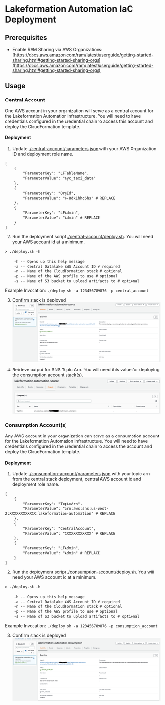 # Lakeformation Automation IaC Deployment

## Prerequisites
- Enable RAM Sharing via AWS Organizations: [https://docs.aws.amazon.com/ram/latest/userguide/getting-started-sharing.html#getting-started-sharing-orgs](https://docs.aws.amazon.com/ram/latest/userguide/getting-started-sharing.html#getting-started-sharing-orgs)


## Usage


### Central Account
One AWS account in your organization will serve as a central account for the Lakeformation Automation infrastructure. You will need to have credentials configured in the credential chain to access this account and deploy the CloudFormation template.


#### Deployment

1. Update [./central-account/parameters.json](./central-account/parameters.json) with your AWS Organization ID and deployment role name.
```
[
    {
        "ParameterKey": "LFTableName",
        "ParameterValue": "nyc_taxi_data"
    },
    {
        "ParameterKey": "OrgId",
        "ParameterValue": "o-8dk1hhc6hs" # REPLACE
    },
    {
        "ParameterKey": "LFAdmin",
        "ParameterValue": "Admin" # REPLACE
    }
]
```
2. Run the deployment script [./central-account/deploy.sh](./central-account/deploy.sh). You will need your AWS account id at a minimum.
```
> ./deploy.sh -h

    -h -- Opens up this help message
    -a -- Central Datalake AWS Account ID # required
    -n -- Name of the CloudFormation stack # optional
    -p -- Name of the AWS profile to use # optional
    -s -- Name of S3 bucket to upload artifacts to # optional
```
Example Invocation: `./deploy.sh -a 123456789876 -p central_account`

3. Confirm stack is deployed.
![Central Stack](./images/deployed-central-stack.png)

4. Retrieve output for SNS Topic Arn. You will need this value for deploying the consumption account stack(s).
![Central Stack Output](./images/topic-arn-output.png)

### Consumption Account(s)
Any AWS account in your organization can serve as a consumption account for the Lakeformation Automation infrastructure. You will need to have credentials configured in the credential chain to access the account and deploy the CloudFormation template.

#### Deployment

1. Update [./consumption-account/parameters.json](./consumption-account/parameters.json) with your topic arn from the central stack deployment, central AWS account id and deployment role name.
```
[
    {
        "ParameterKey": "TopicArn",
        "ParameterValue": "arn:aws:sns:us-west-2:XXXXXXXXXXXX:lakeformation-automation" # REPLACE
    },
    {
        "ParameterKey": "CentralAccount",
        "ParameterValue": "XXXXXXXXXXXX" # REPLACE
    },
    {
        "ParameterKey": "LFAdmin",
        "ParameterValue": "Admin" # REPLACE
    }
]
```
2. Run the deployment script [./consumption-account/deploy.sh](./consumption-account/deploy.sh). You will need your AWS account id at a minimum.
```
> ./deploy.sh -h

    -h -- Opens up this help message
    -a -- Central Datalake AWS Account ID # required
    -n -- Name of the CloudFormation stack # optional
    -p -- Name of the AWS profile to use # optional
    -s -- Name of S3 bucket to upload artifacts to # optional
```
Example Invocation: `./deploy.sh -a 123456789876 -p consumption_account`

3. Confirm stack is deployed.
![Consumption Stack](./images/deployed-consumption-stack.png)
